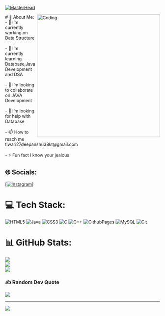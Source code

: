 [![MasterHead](https://camo.githubusercontent.com/127298714375cc05adb5cba46747c271a69d0a7208954d5db93650ba2f5b34ce/68747470733a2f2f6d69722d73332d63646e2d63662e626568616e63652e6e65742f70726f6a6563745f6d6f64756c65732f6d61785f313230302f37393733313536383039373539392e356235306263613437373733352e6a7067)](https://deepans2004.io)

<p align="left"> <img align="right" alt="Coding" width="400" src="https://mir-s3-cdn-cf.behance.net/project_modules/hd/06f21a161921919.63cd7887d0a70.gif"> </p>
# 💫 About Me:
- 🔭 I’m currently working on Data Structure<br><br>- 🌱 I’m currently learning Database,Java Development and DSA<br><br>- 👯 I’m looking to collaborate on JAVA Development<br><br>- 🤝 I’m looking for help with Database<br><br>- 📫 How to reach me tiwari27deepanshu38kt@gmail.com<br><br>- ⚡ Fun fact I know your jealous

## 🌐 Socials:
 [[![Instagram](https://img.shields.io/badge/Instagram-%23E4405F.svg?logo=Instagram&logoColor=white)](https://instagram.com/ideepanshutiwari)]
# 💻 Tech Stack:
![HTML5](https://img.shields.io/badge/html5-%23E34F26.svg?style=for-the-badge&logo=html5&logoColor=white) ![Java](https://img.shields.io/badge/java-%23ED8B00.svg?style=for-the-badge&logo=openjdk&logoColor=white) ![CSS3](https://img.shields.io/badge/css3-%231572B6.svg?style=for-the-badge&logo=css3&logoColor=white) ![C](https://img.shields.io/badge/c-%2300599C.svg?style=for-the-badge&logo=c&logoColor=white) ![C++](https://img.shields.io/badge/c++-%2300599C.svg?style=for-the-badge&logo=c%2B%2B&logoColor=white) ![GithubPages](https://img.shields.io/badge/github%20pages-121013?style=for-the-badge&logo=github&logoColor=white) ![MySQL](https://img.shields.io/badge/mysql-4479A1.svg?style=for-the-badge&logo=mysql&logoColor=white) ![Git](https://img.shields.io/badge/git-%23F05033.svg?style=for-the-badge&logo=git&logoColor=white)
# 📊 GitHub Stats:
![](https://github-readme-stats.vercel.app/api?username=Deepans2004&theme=shadow_green&hide_border=false&include_all_commits=true&count_private=false)<br/>
![](https://github-readme-streak-stats.herokuapp.com/?user=Deepans2004&theme=shadow_green&hide_border=false)<br/>
![](https://github-readme-stats.vercel.app/api/top-langs/?username=Deepans2004&theme=shadow_green&hide_border=false&include_all_commits=true&count_private=false&layout=compact)

### ✍️ Random Dev Quote
![](https://quotes-github-readme.vercel.app/api?type=vetical&theme=dark)

---
[![](https://visitcount.itsvg.in/api?id=Deepans2004&icon=0&color=0)](https://visitcount.itsvg.in)

<!-- Proudly created with GPRM ( https://gprm.itsvg.in ) -->
